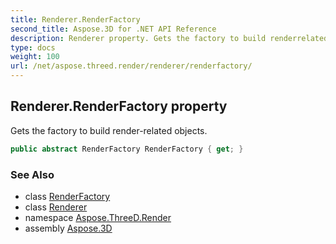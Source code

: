 ```yaml
---
title: Renderer.RenderFactory
second_title: Aspose.3D for .NET API Reference
description: Renderer property. Gets the factory to build renderrelated objects
type: docs
weight: 100
url: /net/aspose.threed.render/renderer/renderfactory/
---
```

## Renderer.RenderFactory property

Gets the factory to build render-related objects.

```csharp
public abstract RenderFactory RenderFactory { get; }
```

### See Also

* class [RenderFactory](../../renderfactory/)
* class [Renderer](../)
* namespace [Aspose.ThreeD.Render](../../../aspose.threed.render/)
* assembly [Aspose.3D](../../../)


